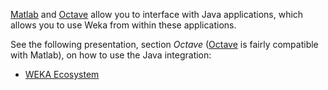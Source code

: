 [Matlab](https://en.wikipedia.org/wiki/MATLAB) and [Octave](http://octave.org/) allow you to interface with Java applications, which allows you to use Weka from within these applications.

See the following presentation, section *Octave* ([Octave](http://octave.org/) is fairly compatible with Matlab), on how to use the Java integration: 

* [WEKA Ecosystem](http://www.cs.waikato.ac.nz/~eibe/WEKA_Ecosystem.pdf)